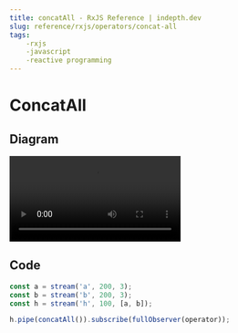```yaml
---
title: concatAll - RxJS Reference | indepth.dev
slug: reference/rxjs/operators/concat-all
tags:
    -rxjs 
    -javascript 
    -reactive programming
---
```


# ConcatAll

## Diagram

<video>
    <source src="https://images.indepth.dev/references/rxjs/concat-all.mp4" type="video/mp4">
</video>

## Code

```javascript
const a = stream('a', 200, 3);
const b = stream('b', 200, 3);
const h = stream('h', 100, [a, b]);

h.pipe(concatAll()).subscribe(fullObserver(operator));
```
